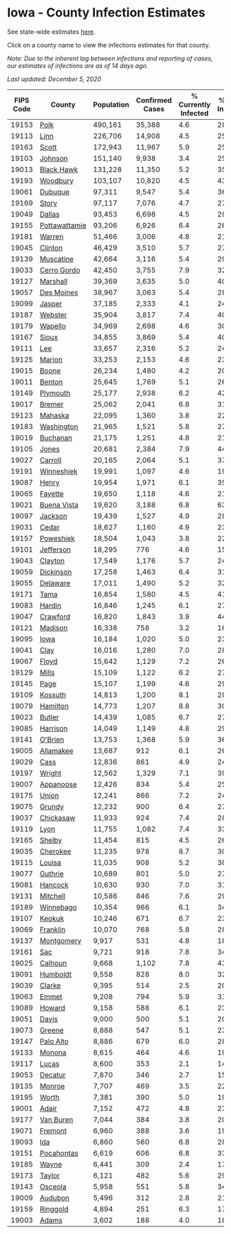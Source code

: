 # Iowa - County Infection Estimates

See state-wide estimates [here](/infections/us-ia).

Click on a county name to view the infections estimates for that county.

*Note: Due to the inherent lag between infections and reporting of cases, our estimates of infections are as of 14 days ago.*

*Last updated: December 5, 2020*

|   FIPS Code |                         County |   Population |   Confirmed Cases |   % Currently Infected |   % Total Infected |
|-------------|--------------------------------|--------------|-------------------|------------------------|--------------------|
|       19153 |                   [Polk](polk) |      490,161 |            35,388 |                    4.6 |               28.1 |
|       19113 |                   [Linn](linn) |      226,706 |            14,908 |                    4.5 |               25.5 |
|       19163 |                 [Scott](scott) |      172,943 |            11,967 |                    5.9 |               25.7 |
|       19103 |             [Johnson](johnson) |      151,140 |             9,938 |                    3.4 |               25.6 |
|       19013 |       [Black Hawk](black-hawk) |      131,228 |            11,350 |                    5.2 |               35.7 |
|       19193 |           [Woodbury](woodbury) |      103,107 |            10,820 |                    4.5 |               43.7 |
|       19061 |             [Dubuque](dubuque) |       97,311 |             9,547 |                    5.4 |               36.5 |
|       19169 |                 [Story](story) |       97,117 |             7,076 |                    4.7 |               27.1 |
|       19049 |               [Dallas](dallas) |       93,453 |             6,698 |                    4.5 |               28.6 |
|       19155 | [Pottawattamie](pottawattamie) |       93,206 |             6,926 |                    6.4 |               26.7 |
|       19181 |               [Warren](warren) |       51,466 |             3,006 |                    4.8 |               21.6 |
|       19045 |             [Clinton](clinton) |       46,429 |             3,510 |                    5.7 |               27.9 |
|       19139 |         [Muscatine](muscatine) |       42,664 |             3,116 |                    5.4 |               29.8 |
|       19033 |     [Cerro Gordo](cerro-gordo) |       42,450 |             3,755 |                    7.9 |               32.7 |
|       19127 |           [Marshall](marshall) |       39,369 |             3,635 |                    5.0 |               40.1 |
|       19057 |       [Des Moines](des-moines) |       38,967 |             3,063 |                    5.4 |               28.8 |
|       19099 |               [Jasper](jasper) |       37,185 |             2,333 |                    4.1 |               24.8 |
|       19187 |             [Webster](webster) |       35,904 |             3,817 |                    7.4 |               40.1 |
|       19179 |             [Wapello](wapello) |       34,969 |             2,698 |                    4.6 |               30.5 |
|       19167 |                 [Sioux](sioux) |       34,855 |             3,869 |                    5.4 |               40.8 |
|       19111 |                     [Lee](lee) |       33,657 |             2,316 |                    5.2 |               24.2 |
|       19125 |               [Marion](marion) |       33,253 |             2,153 |                    4.6 |               23.9 |
|       19015 |                 [Boone](boone) |       26,234 |             1,480 |                    4.2 |               20.6 |
|       19011 |               [Benton](benton) |       25,645 |             1,769 |                    5.1 |               26.1 |
|       19149 |           [Plymouth](plymouth) |       25,177 |             2,938 |                    6.2 |               42.5 |
|       19017 |               [Bremer](bremer) |       25,062 |             2,041 |                    6.8 |               31.0 |
|       19123 |             [Mahaska](mahaska) |       22,095 |             1,360 |                    3.8 |               22.7 |
|       19183 |       [Washington](washington) |       21,965 |             1,521 |                    5.8 |               27.4 |
|       19019 |           [Buchanan](buchanan) |       21,175 |             1,251 |                    4.8 |               21.8 |
|       19105 |                 [Jones](jones) |       20,681 |             2,384 |                    7.9 |               44.3 |
|       19027 |             [Carroll](carroll) |       20,165 |             2,064 |                    5.1 |               37.4 |
|       19191 |       [Winneshiek](winneshiek) |       19,991 |             1,097 |                    4.6 |               19.4 |
|       19087 |                 [Henry](henry) |       19,954 |             1,971 |                    6.1 |               35.7 |
|       19065 |             [Fayette](fayette) |       19,650 |             1,118 |                    4.6 |               21.1 |
|       19021 |     [Buena Vista](buena-vista) |       19,620 |             3,188 |                    6.8 |               63.7 |
|       19097 |             [Jackson](jackson) |       19,439 |             1,527 |                    4.9 |               28.8 |
|       19031 |                 [Cedar](cedar) |       18,627 |             1,160 |                    4.9 |               23.2 |
|       19157 |         [Poweshiek](poweshiek) |       18,504 |             1,043 |                    3.8 |               22.0 |
|       19101 |         [Jefferson](jefferson) |       18,295 |               776 |                    4.6 |               15.6 |
|       19043 |             [Clayton](clayton) |       17,549 |             1,176 |                    5.7 |               24.8 |
|       19059 |         [Dickinson](dickinson) |       17,258 |             1,463 |                    6.4 |               31.1 |
|       19055 |           [Delaware](delaware) |       17,011 |             1,490 |                    5.2 |               32.1 |
|       19171 |                   [Tama](tama) |       16,854 |             1,580 |                    4.5 |               41.2 |
|       19083 |               [Hardin](hardin) |       16,846 |             1,245 |                    6.1 |               27.0 |
|       19047 |           [Crawford](crawford) |       16,820 |             1,843 |                    3.9 |               44.0 |
|       19121 |             [Madison](madison) |       16,338 |               758 |                    3.2 |               16.5 |
|       19095 |                   [Iowa](iowa) |       16,184 |             1,020 |                    5.0 |               23.3 |
|       19041 |                   [Clay](clay) |       16,016 |             1,280 |                    7.0 |               28.6 |
|       19067 |                 [Floyd](floyd) |       15,642 |             1,129 |                    7.2 |               26.2 |
|       19129 |                 [Mills](mills) |       15,109 |             1,122 |                    6.2 |               27.0 |
|       19145 |                   [Page](page) |       15,107 |             1,199 |                    4.6 |               29.5 |
|       19109 |             [Kossuth](kossuth) |       14,813 |             1,200 |                    8.1 |               28.3 |
|       19079 |           [Hamilton](hamilton) |       14,773 |             1,207 |                    8.8 |               30.3 |
|       19023 |               [Butler](butler) |       14,439 |             1,085 |                    6.7 |               27.8 |
|       19085 |           [Harrison](harrison) |       14,049 |             1,149 |                    4.8 |               29.2 |
|       19141 |             [O'Brien](o'brien) |       13,753 |             1,368 |                    5.9 |               36.3 |
|       19005 |         [Allamakee](allamakee) |       13,687 |               912 |                    6.1 |               26.1 |
|       19029 |                   [Cass](cass) |       12,836 |               861 |                    4.9 |               24.1 |
|       19197 |               [Wright](wright) |       12,562 |             1,329 |                    7.1 |               39.8 |
|       19007 |         [Appanoose](appanoose) |       12,426 |               834 |                    5.4 |               25.0 |
|       19175 |                 [Union](union) |       12,241 |               866 |                    7.2 |               24.9 |
|       19075 |               [Grundy](grundy) |       12,232 |               900 |                    6.4 |               27.7 |
|       19037 |         [Chickasaw](chickasaw) |       11,933 |               924 |                    7.4 |               28.1 |
|       19119 |                   [Lyon](lyon) |       11,755 |             1,082 |                    7.4 |               33.7 |
|       19165 |               [Shelby](shelby) |       11,454 |               815 |                    4.5 |               26.4 |
|       19035 |           [Cherokee](cherokee) |       11,235 |               978 |                    8.7 |               30.6 |
|       19115 |               [Louisa](louisa) |       11,035 |               908 |                    5.2 |               38.9 |
|       19077 |             [Guthrie](guthrie) |       10,689 |               801 |                    5.0 |               27.9 |
|       19081 |             [Hancock](hancock) |       10,630 |               930 |                    7.0 |               31.9 |
|       19131 |           [Mitchell](mitchell) |       10,586 |               846 |                    7.6 |               29.6 |
|       19189 |         [Winnebago](winnebago) |       10,354 |               966 |                    6.1 |               34.1 |
|       19107 |               [Keokuk](keokuk) |       10,246 |               671 |                    6.7 |               23.7 |
|       19069 |           [Franklin](franklin) |       10,070 |               768 |                    5.8 |               28.5 |
|       19137 |       [Montgomery](montgomery) |        9,917 |               531 |                    4.8 |               18.7 |
|       19161 |                     [Sac](sac) |        9,721 |               918 |                    7.8 |               34.3 |
|       19025 |             [Calhoun](calhoun) |        9,668 |             1,102 |                    7.8 |               43.2 |
|       19091 |           [Humboldt](humboldt) |        9,558 |               828 |                    8.0 |               32.3 |
|       19039 |               [Clarke](clarke) |        9,395 |               514 |                    2.5 |               20.4 |
|       19063 |                 [Emmet](emmet) |        9,208 |               794 |                    5.9 |               31.6 |
|       19089 |               [Howard](howard) |        9,158 |               588 |                    6.1 |               23.9 |
|       19051 |                 [Davis](davis) |        9,000 |               500 |                    5.1 |               20.5 |
|       19073 |               [Greene](greene) |        8,888 |               547 |                    5.1 |               23.3 |
|       19147 |         [Palo Alto](palo-alto) |        8,886 |               679 |                    6.0 |               28.0 |
|       19133 |               [Monona](monona) |        8,615 |               464 |                    4.6 |               19.8 |
|       19117 |                 [Lucas](lucas) |        8,600 |               353 |                    2.1 |               14.7 |
|       19053 |             [Decatur](decatur) |        7,870 |               346 |                    2.7 |               15.6 |
|       19135 |               [Monroe](monroe) |        7,707 |               469 |                    3.5 |               22.4 |
|       19195 |                 [Worth](worth) |        7,381 |               390 |                    5.0 |               19.3 |
|       19001 |                 [Adair](adair) |        7,152 |               472 |                    4.8 |               23.9 |
|       19177 |         [Van Buren](van-buren) |        7,044 |               384 |                    3.8 |               20.2 |
|       19071 |             [Fremont](fremont) |        6,960 |               388 |                    3.6 |               19.7 |
|       19093 |                     [Ida](ida) |        6,860 |               560 |                    6.8 |               28.6 |
|       19151 |       [Pocahontas](pocahontas) |        6,619 |               606 |                    6.8 |               33.6 |
|       19185 |                 [Wayne](wayne) |        6,441 |               309 |                    2.4 |               17.9 |
|       19173 |               [Taylor](taylor) |        6,121 |               482 |                    5.6 |               29.7 |
|       19143 |             [Osceola](osceola) |        5,958 |               551 |                    5.8 |               34.7 |
|       19009 |             [Audubon](audubon) |        5,496 |               312 |                    2.8 |               21.0 |
|       19159 |           [Ringgold](ringgold) |        4,894 |               251 |                    6.3 |               17.5 |
|       19003 |                 [Adams](adams) |        3,602 |               188 |                    4.0 |               18.5 |